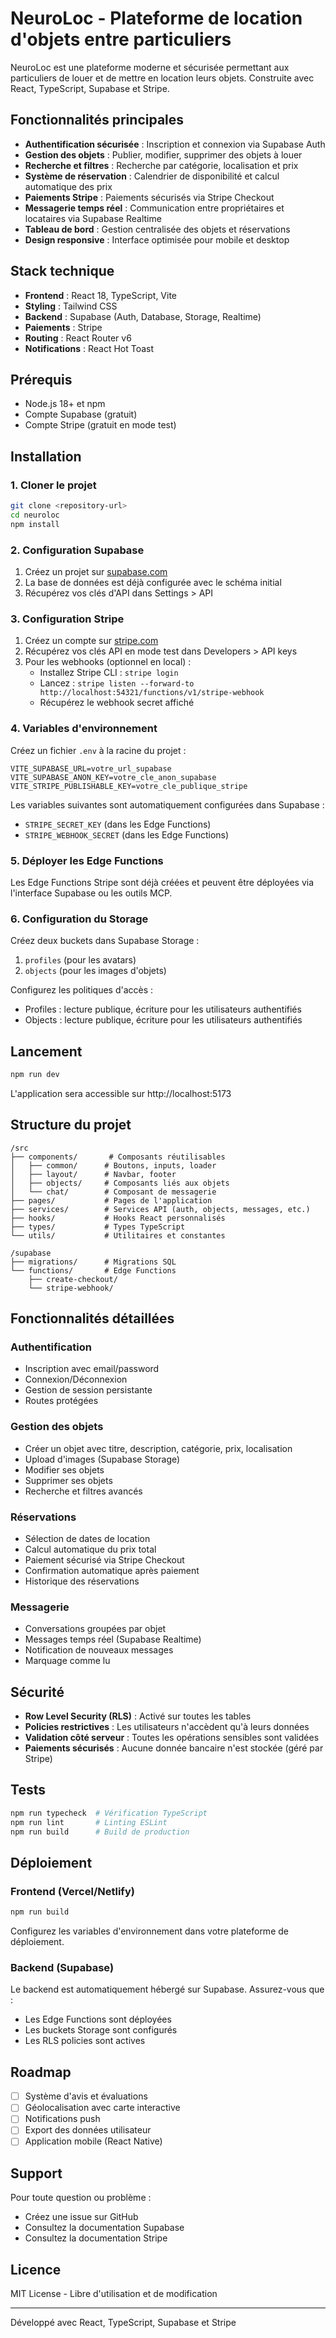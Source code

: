 # NeuroLoc - Plateforme de location d'objets entre particuliers

NeuroLoc est une plateforme moderne et sécurisée permettant aux particuliers de louer et de mettre en location leurs objets. Construite avec React, TypeScript, Supabase et Stripe.

## Fonctionnalités principales

- **Authentification sécurisée** : Inscription et connexion via Supabase Auth
- **Gestion des objets** : Publier, modifier, supprimer des objets à louer
- **Recherche et filtres** : Recherche par catégorie, localisation et prix
- **Système de réservation** : Calendrier de disponibilité et calcul automatique des prix
- **Paiements Stripe** : Paiements sécurisés via Stripe Checkout
- **Messagerie temps réel** : Communication entre propriétaires et locataires via Supabase Realtime
- **Tableau de bord** : Gestion centralisée des objets et réservations
- **Design responsive** : Interface optimisée pour mobile et desktop

## Stack technique

- **Frontend** : React 18, TypeScript, Vite
- **Styling** : Tailwind CSS
- **Backend** : Supabase (Auth, Database, Storage, Realtime)
- **Paiements** : Stripe
- **Routing** : React Router v6
- **Notifications** : React Hot Toast

## Prérequis

- Node.js 18+ et npm
- Compte Supabase (gratuit)
- Compte Stripe (gratuit en mode test)

## Installation

### 1. Cloner le projet

```bash
git clone <repository-url>
cd neuroloc
npm install
```

### 2. Configuration Supabase

1. Créez un projet sur [supabase.com](https://supabase.com)
2. La base de données est déjà configurée avec le schéma initial
3. Récupérez vos clés d'API dans Settings > API

### 3. Configuration Stripe

1. Créez un compte sur [stripe.com](https://stripe.com)
2. Récupérez vos clés API en mode test dans Developers > API keys
3. Pour les webhooks (optionnel en local) :
   - Installez Stripe CLI : `stripe login`
   - Lancez : `stripe listen --forward-to http://localhost:54321/functions/v1/stripe-webhook`
   - Récupérez le webhook secret affiché

### 4. Variables d'environnement

Créez un fichier `.env` à la racine du projet :

```env
VITE_SUPABASE_URL=votre_url_supabase
VITE_SUPABASE_ANON_KEY=votre_cle_anon_supabase
VITE_STRIPE_PUBLISHABLE_KEY=votre_cle_publique_stripe
```

Les variables suivantes sont automatiquement configurées dans Supabase :
- `STRIPE_SECRET_KEY` (dans les Edge Functions)
- `STRIPE_WEBHOOK_SECRET` (dans les Edge Functions)

### 5. Déployer les Edge Functions

Les Edge Functions Stripe sont déjà créées et peuvent être déployées via l'interface Supabase ou les outils MCP.

### 6. Configuration du Storage

Créez deux buckets dans Supabase Storage :
1. `profiles` (pour les avatars)
2. `objects` (pour les images d'objets)

Configurez les politiques d'accès :
- Profiles : lecture publique, écriture pour les utilisateurs authentifiés
- Objects : lecture publique, écriture pour les utilisateurs authentifiés

## Lancement

```bash
npm run dev
```

L'application sera accessible sur http://localhost:5173

## Structure du projet

```
/src
├── components/       # Composants réutilisables
│   ├── common/      # Boutons, inputs, loader
│   ├── layout/      # Navbar, footer
│   ├── objects/     # Composants liés aux objets
│   └── chat/        # Composant de messagerie
├── pages/           # Pages de l'application
├── services/        # Services API (auth, objects, messages, etc.)
├── hooks/           # Hooks React personnalisés
├── types/           # Types TypeScript
└── utils/           # Utilitaires et constantes

/supabase
├── migrations/      # Migrations SQL
└── functions/       # Edge Functions
    ├── create-checkout/
    └── stripe-webhook/
```

## Fonctionnalités détaillées

### Authentification
- Inscription avec email/password
- Connexion/Déconnexion
- Gestion de session persistante
- Routes protégées

### Gestion des objets
- Créer un objet avec titre, description, catégorie, prix, localisation
- Upload d'images (Supabase Storage)
- Modifier ses objets
- Supprimer ses objets
- Recherche et filtres avancés

### Réservations
- Sélection de dates de location
- Calcul automatique du prix total
- Paiement sécurisé via Stripe Checkout
- Confirmation automatique après paiement
- Historique des réservations

### Messagerie
- Conversations groupées par objet
- Messages temps réel (Supabase Realtime)
- Notification de nouveaux messages
- Marquage comme lu

## Sécurité

- **Row Level Security (RLS)** : Activé sur toutes les tables
- **Policies restrictives** : Les utilisateurs n'accèdent qu'à leurs données
- **Validation côté serveur** : Toutes les opérations sensibles sont validées
- **Paiements sécurisés** : Aucune donnée bancaire n'est stockée (géré par Stripe)

## Tests

```bash
npm run typecheck  # Vérification TypeScript
npm run lint       # Linting ESLint
npm run build      # Build de production
```

## Déploiement

### Frontend (Vercel/Netlify)

```bash
npm run build
```

Configurez les variables d'environnement dans votre plateforme de déploiement.

### Backend (Supabase)

Le backend est automatiquement hébergé sur Supabase. Assurez-vous que :
- Les Edge Functions sont déployées
- Les buckets Storage sont configurés
- Les RLS policies sont actives

## Roadmap

- [ ] Système d'avis et évaluations
- [ ] Géolocalisation avec carte interactive
- [ ] Notifications push
- [ ] Export des données utilisateur
- [ ] Application mobile (React Native)

## Support

Pour toute question ou problème :
- Créez une issue sur GitHub
- Consultez la documentation Supabase
- Consultez la documentation Stripe

## Licence

MIT License - Libre d'utilisation et de modification

---

Développé avec React, TypeScript, Supabase et Stripe
